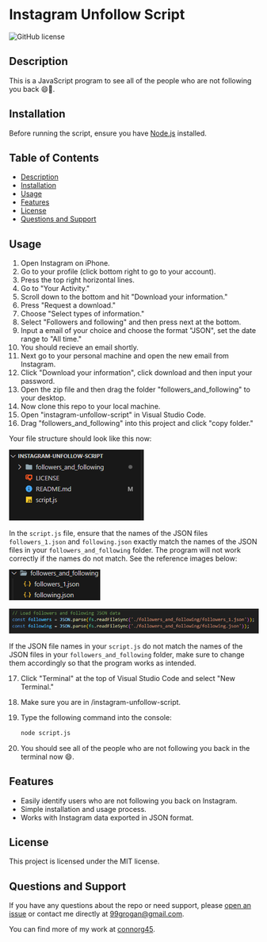 # Instagram Unfollow Script
![GitHub license](https://img.shields.io/badge/license-MIT-blue.svg)

## Description

This is a JavaScript program to see all of the people who are not following you back 😄🤣.



## Installation

Before running the script, ensure you have [Node.js](https://nodejs.org/) installed.

## Table of Contents

- [Description](#Description)
- [Installation](#installation)
- [Usage](#usage)
- [Features](#features)
- [License](#license)
- [Questions and Support](#questions-and-support)

## Usage

1. Open Instagram on iPhone.
2. Go to your profile (click bottom right to go to your account).
3. Press the top right horizontal lines.
4. Go to "Your Activity."
5. Scroll down to the bottom and hit "Download your information."
6. Press "Request a download."
7. Choose "Select types of information."
8. Select "Followers and following" and then press next at the bottom.
9. Input a email of your choice and choose the format "JSON", set the date range to "All time."
10. You should recieve an email shortly.
11. Next go to your personal machine and open the new email from Instagram.
12. Click "Download your information", click download and then input your password.
13. Open the zip file and then drag the folder "followers_and_following" to your desktop.
14. Now clone this repo to your local machine.
15. Open "instagram-unfollow-script" in Visual Studio Code.
16. Drag "followers_and_following" into this project and click "copy folder."

Your file structure should look like this now:

![File Structure](/assets/images/folder-structure.png)

In the `script.js` file, ensure that the names of the JSON files `followers_1.json` and `following.json` exactly match the names of the JSON files in your `followers_and_following` folder. The program will not work correctly if the names do not match. See the reference images below:

![Matching JSON name in folder](/assets/images/folder-json-name.png)

![Matching JSON name in script.js](/assets/images/script-json-name.png)

If the JSON file names in your `script.js` do not match the names of the JSON files in your `followers_and_following` folder, make sure to change them accordingly so that the program works as intended.

17. Click "Terminal" at the top of Visual Studio Code and select "New Terminal."
18. Make sure you are in /instagram-unfollow-script.
19. Type the following command into the console:

    ```bash
    node script.js
    ```

20. You should see all of the people who are not following you back in the terminal now 😄.

## Features

- Easily identify users who are not following you back on Instagram.
- Simple installation and usage process.
- Works with Instagram data exported in JSON format.

## License

This project is licensed under the MIT license.

## Questions and Support

If you have any questions about the repo or need support, please [open an issue](https://github.com/connorg45/instagram-unfollow-script/issues) or contact me directly at 99grogan@gmail.com.

You can find more of my work at [connorg45](https://github.com/connorg45/).
